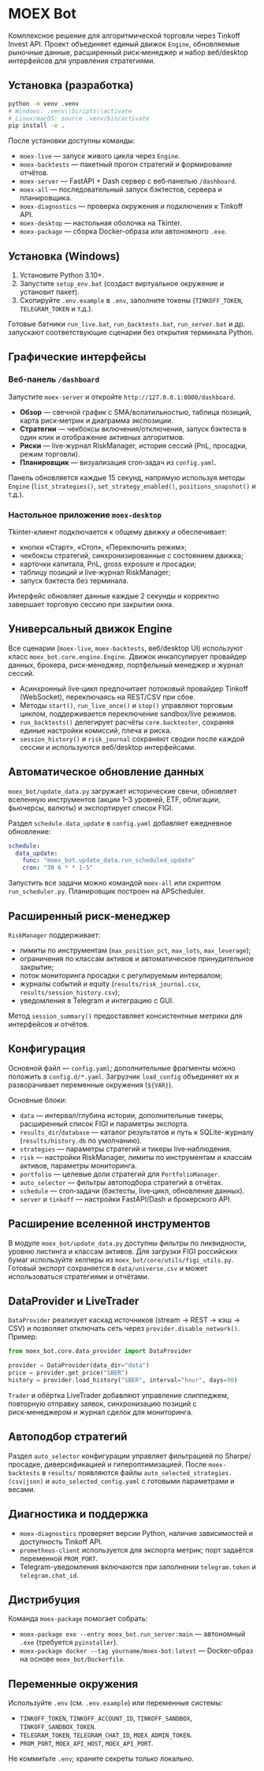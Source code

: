 # MOEX Bot

Комплексное решение для алгоритмической торговли через Tinkoff Invest API. Проект объединяет
единый движок `Engine`, обновляемые рыночные данные, расширенный риск‑менеджер и набор
веб/desktop интерфейсов для управления стратегиями.

## Установка (разработка)

```bash
python -m venv .venv
# Windows: .venv\\Scripts\\activate
# Linux/macOS: source .venv/bin/activate
pip install -e .
```

После установки доступны команды:

- `moex-live` — запуск живого цикла через `Engine`.
- `moex-backtests` — пакетный прогон стратегий и формирование отчётов.
- `moex-server` — FastAPI + Dash сервер с веб‑панелью `/dashboard`.
- `moex-all` — последовательный запуск бэктестов, сервера и планировщика.
- `moex-diagnostics` — проверка окружения и подключения к Tinkoff API.
- `moex-desktop` — настольная оболочка на Tkinter.
- `moex-package` — сборка Docker-образа или автономного `.exe`.

## Установка (Windows)

1. Установите Python 3.10+.
2. Запустите `setup_env.bat` (создаст виртуальное окружение и установит пакет).
3. Скопируйте `.env.example` в `.env`, заполните токены (`TINKOFF_TOKEN`, `TELEGRAM_TOKEN` и т.д.).

Готовые батники `run_live.bat`, `run_backtests.bat`, `run_server.bat` и др. запускают соответствующие
сценарии без открытия терминала Python.

## Графические интерфейсы

### Веб‑панель `/dashboard`

Запустите `moex-server` и откройте `http://127.0.0.1:8000/dashboard`.

- **Обзор** — свечной график с SMA/волатильностью, таблица позиций, карта риск‑метрик и диаграмма экспозиции.
- **Стратегии** — чекбоксы включения/отключения, запуск бэктеста в один клик и отображение активных алгоритмов.
- **Риски** — live‑журнал RiskManager, история сессий (PnL, просадки, режим торговли).
- **Планировщик** — визуализация cron‑задач из `config.yaml`.

Панель обновляется каждые 15 секунд, напрямую используя методы `Engine`
(`list_strategies()`, `set_strategy_enabled()`, `positions_snapshot()` и т.д.).

### Настольное приложение `moex-desktop`

Tkinter-клиент подключается к общему движку и обеспечивает:

- кнопки «Старт», «Стоп», «Переключить режим»;
- чекбоксы стратегий, синхронизированные с состоянием движка;
- карточки капитала, PnL, gross exposure и просадки;
- таблицу позиций и live‑журнал RiskManager;
- запуск бэктеста без терминала.

Интерфейс обновляет данные каждые 2 секунды и корректно завершает торговую сессию при закрытии окна.

## Универсальный движок Engine

Все сценарии (`moex-live`, `moex-backtests`, веб/desktop UI) используют класс
`moex_bot.core.engine.Engine`. Движок инкапсулирует провайдер данных, брокера, риск‑менеджер,
портфельный менеджер и журнал сессий.

- Асинхронный live‑цикл предпочитает потоковый провайдер Tinkoff (WebSocket), переключаясь на REST/CSV при сбое.
- Методы `start()`, `run_live_once()` и `stop()` управляют торговым циклом, поддерживается переключение sandbox/live режимов.
- `run_backtests()` делегирует расчёты `core.backtester`, сохраняя единые настройки комиссий, плеча и риска.
- `session_history()` и `risk_journal` сохраняют сводки после каждой сессии и используются веб/desktop интерфейсами.

## Автоматическое обновление данных

`moex_bot/update_data.py` загружает исторические свечи, обновляет вселенную инструментов
(акции 1–3 уровней, ETF, облигации, фьючерсы, валюты) и экспортирует список FIGI.

Раздел `schedule.data_update` в `config.yaml` добавляет ежедневное обновление:

```yaml
schedule:
  data_update:
    func: "moex_bot.update_data.run_scheduled_update"
    cron: "30 6 * * 1-5"
```

Запустить все задачи можно командой `moex-all` или скриптом `run_scheduler.py`. Планировщик построен на APScheduler.

## Расширенный риск‑менеджер

`RiskManager` поддерживает:

- лимиты по инструментам (`max_position_pct`, `max_lots`, `max_leverage`);
- ограничения по классам активов и автоматическое принудительное закрытие;
- поток мониторинга просадки с регулируемым интервалом;
- журналы событий и equity (`results/risk_journal.csv`, `results/session_history.csv`);
- уведомления в Telegram и интеграцию с GUI.

Метод `session_summary()` предоставляет консистентные метрики для интерфейсов и отчётов.

## Конфигурация

Основной файл — `config.yaml`; дополнительные фрагменты можно положить в `config.d/*.yaml`.
Загрузчик `load_config` объединяет их и разворачивает переменные окружения (`${VAR}`).

Основные блоки:

- `data` — интервал/глубина истории, дополнительные тикеры, расширенный список FIGI и параметры экспорта.
- `results_dir`/`database` — каталог результатов и путь к SQLite-журналу (`results/history.db` по умолчанию).
- `strategies` — параметры стратегий и тикеры live‑наблюдения.
- `risk` — настройки RiskManager, лимиты по инструментам и классам активов, параметры мониторинга.
- `portfolio` — целевые доли стратегий для `PortfolioManager`.
- `auto_selector` — фильтры автоподбора стратегий в отчётах.
- `schedule` — cron‑задачи (бэктесты, live‑цикл, обновление данных).
- `server` и `tinkoff` — настройки FastAPI/Dash и брокерского API.

## Расширение вселенной инструментов

В модуле `moex_bot/update_data.py` доступны фильтры по ликвидности, уровню листинга и классам активов.
Для загрузки FIGI российских бумаг используйте хелперы из `moex_bot/core/utils/figi_utils.py`.
Готовый экспорт сохраняется в `data/universe.csv` и может использоваться стратегиями и отчётами.

## DataProvider и LiveTrader

`DataProvider` реализует каскад источников (stream → REST → кэш → CSV) и позволяет отключать сеть через
`provider.disable_network()`. Пример:

```python
from moex_bot.core.data_provider import DataProvider

provider = DataProvider(data_dir="data")
price = provider.get_price("SBER")
history = provider.load_history("SBER", interval="hour", days=90)
```

`Trader` и обёртка LiveTrader добавляют управление слиппеджем, повторную отправку заявок,
синхронизацию позиций с риск‑менеджером и журнал сделок для мониторинга.

## Автоподбор стратегий

Раздел `auto_selector` конфигурации управляет фильтрацией по Sharpe/просадке, диверсификацией и гипероптимизацией.
После `moex-backtests` в `results/` появляются файлы `auto_selected_strategies.(csv|json)` и
`auto_selected_config.yaml` с готовыми параметрами и весами.

## Диагностика и поддержка

- `moex-diagnostics` проверяет версии Python, наличие зависимостей и доступность Tinkoff API.
- `prometheus-client` используется для экспорта метрик; порт задаётся переменной `PROM_PORT`.
- Telegram-уведомления включаются при заполнении `telegram.token` и `telegram.chat_id`.

## Дистрибуция

Команда `moex-package` помогает собрать:

- `moex-package exe --entry moex_bot.run_server:main` — автономный `.exe` (требуется `pyinstaller`).
- `moex-package docker --tag yourname/moex-bot:latest` — Docker-образ на основе `moex_bot/Dockerfile`.

## Переменные окружения

Используйте `.env` (см. `.env.example`) или переменные системы:

- `TINKOFF_TOKEN`, `TINKOFF_ACCOUNT_ID`, `TINKOFF_SANDBOX`, `TINKOFF_SANDBOX_TOKEN`.
- `TELEGRAM_TOKEN`, `TELEGRAM_CHAT_ID`, `MOEX_ADMIN_TOKEN`.
- `PROM_PORT`, `MOEX_API_HOST`, `MOEX_API_PORT`.

Не коммитьте `.env`; храните секреты только локально.
